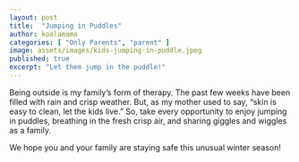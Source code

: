 ```yaml
---
layout: post
title:  "Jumping in Puddles"
author: koalamama
categories: [ "Only Parents", "parent" ]
image: assets/images/kids-jumping-in-puddle.jpeg
published: true
excerpt: "Let them jump in the puddle!"
---
```


Being outside is my family’s form of therapy. The past few weeks have been filled with rain and crisp weather. But, as my mother used to say, “skin is easy to clean, let the kids live.” So, take every opportunity to enjoy jumping in puddles, breathing in the fresh crisp air, and sharing giggles and wiggles as a family. 

We hope you and your family are staying safe this unusual winter season!